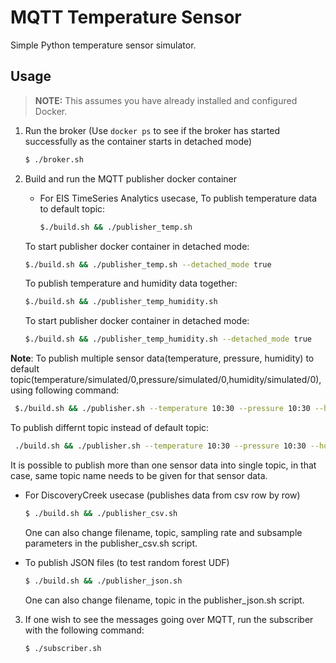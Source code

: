 # MQTT Temperature Sensor
Simple Python temperature sensor simulator.

## Usage
> **NOTE:** This assumes you have already installed and configured Docker.

1. Run the broker (Use `docker ps` to see if the broker has started successfully as the container starts in detached mode)
    ```sh
    $ ./broker.sh
    ```
2. Build and run the MQTT publisher docker container
   * For EIS TimeSeries Analytics usecase, 
    To publish temperature data to default topic:
     ```sh
     $./build.sh && ./publisher_temp.sh
     ```
    To start publisher docker container in detached mode:
     ```sh
     $./build.sh && ./publisher_temp.sh --detached_mode true
     ```

    To publish temperature and humidity data together:
     ```sh
     $./build.sh && ./publisher_temp_humidity.sh
     ```
    To start publisher docker container in detached mode:
     ```sh
     $./build.sh && ./publisher_temp_humidity.sh --detached_mode true
     ```

**Note**: To publish multiple sensor data(temperature, pressure, humidity) to default topic(temperature/simulated/0,pressure/simulated/0,humidity/simulated/0),using following command:
   ```sh
	$./build.sh && ./publisher.sh --temperature 10:30 --pressure 10:30 --humidity 10:30 
   ```
   To publish differnt topic instead of default topic:
   ```sh
	./build.sh && ./publisher.sh --temperature 10:30 --pressure 10:30 --humidity 10:30 --topic_temp <temperature topic> --topic_pres <pressure topic> --topic_humd <humidity topic>
   ```

  It is possible to publish more than one sensor data into single topic, in that case, same topic name needs to be given for that sensor data. 

   * For DiscoveryCreek usecase (publishes data from csv row by row)
     ```sh
     $ ./build.sh && ./publisher_csv.sh
     ```
     One can also change filename, topic, sampling rate and subsample parameters in the publisher_csv.sh script.

   * To publish JSON files (to test random forest UDF)
     ```sh
     $ ./build.sh && ./publisher_json.sh
     ```
     One can also change filename, topic in the publisher_json.sh script.


3. If one wish to see the messages going over MQTT, run the
   subscriber with the following command:
   ```sh
   $ ./subscriber.sh
   ```
